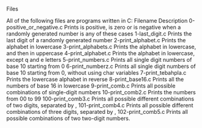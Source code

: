 Files

All of the following files are programs written in C:
Filename 	Description
0-positive_or_negative.c 	Prints is positive, is zero or is negative when a randomly generated number is any of these cases
1-last_digit.c 	Prints the last digit of a randomly generated number
2-print_alphabet.c 	Prints the alphabet in lowercase
3-print_alphabets.c 	Prints the alphabet in lowercase, and then in uppercase
4-print_alphabet.c 	Prints the alphabet in lowercase, except q and e letters
5-print_numbers.c 	Prints all single digit numbers of base 10 starting from 0
6-print_numberz.c 	Prints all single digit numbers of base 10 starting from 0, without using char variables
7-print_tebahpla.c 	Prints the lowercase alphabet in reverse
8-print_base16.c 	Prints all the numbers of base 16 in lowercase
9-print_comb.c 	Prints all possible combinations of single-digit numbers
10-print_comb2.c 	Prints the numbers from 00 to 99
100-print_comb3.c 	Prints all possible different combinations of two digits, separated by ,
101-print_comb4.c 	Prints all possible different combinations of three digits, separated by ,
102-print_comb5.c 	Prints all possible combinations of two two-digit numbers.
